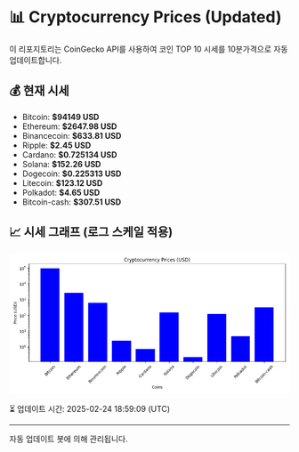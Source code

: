 
# 📊 Cryptocurrency Prices (Updated)

이 리포지토리는 CoinGecko API를 사용하여 코인 TOP 10 시세를 10분가격으로 자동 업데이트합니다.

## 💰 현재 시세
- Bitcoin: **$94149 USD**
- Ethereum: **$2647.98 USD**
- Binancecoin: **$633.81 USD**
- Ripple: **$2.45 USD**
- Cardano: **$0.725134 USD**
- Solana: **$152.26 USD**
- Dogecoin: **$0.225313 USD**
- Litecoin: **$123.12 USD**
- Polkadot: **$4.65 USD**
- Bitcoin-cash: **$307.51 USD**

## 📈 시세 그래프 (로그 스케일 적용)
![Crypto Prices](crypto_prices.png)

⏳ 업데이트 시간: 2025-02-24 18:59:09 (UTC)

---
자동 업데이트 봇에 의해 관리됩니다.
